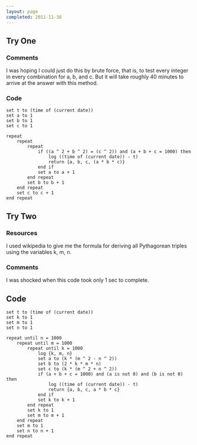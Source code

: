 ```yaml
---
layout: page
completed: 2011-11-30
---
```


## Try One

### Comments

I was hoping I could just do this by brute force, that is, to test every
integer in every combination for a, b, and c. But it will take roughly 40
minutes to arrive at the answer with this method.

### Code

```applescript
set t to (time of (current date))
set a to 1
set b to 1
set c to 1

repeat
	repeat
		repeat
			if ((a ^ 2 + b ^ 2) = (c ^ 2)) and (a + b + c = 1000) then
				log ((time of (current date)) - t)
				return {a, b, c, (a * b * c)}
			end if
			set a to a + 1
		end repeat
		set b to b + 1
	end repeat
	set c to c + 1
end repeat
```

## Try Two

### Resources

I used wikipedia to give me the formula for deriving all Pythagorean triples
using the variables k, m, n.

### Comments

I was shocked when this code took only 1 sec to complete.

## Code

```applescript
set t to (time of (current date))
set k to 1
set m to 1
set n to 1

repeat until n = 1000
	repeat until m = 1000
		repeat until k = 1000
			log {k, m, n}
			set a to (k * (m ^ 2 - n ^ 2))
			set b to (2 * k * m * n)
			set c to (k * (m ^ 2 + n ^ 2))
			if (a + b + c = 1000) and (a is not 0) and (b is not 0) then
				log ((time of (current date)) - t)
				return {a, b, c, a * b * c}
			end if
			set k to k + 1
		end repeat
		set k to 1
		set m to m + 1
	end repeat
	set m to 1
	set n to n + 1
end repeat
```
